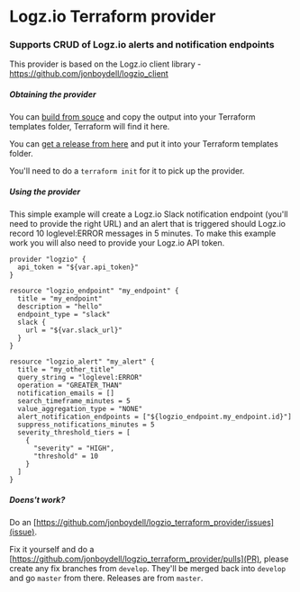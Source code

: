 # Logz.io Terraform provider

### Supports CRUD of Logz.io alerts and notification endpoints

This provider is based on the Logz.io client library - https://github.com/jonboydell/logzio_client


##### Obtaining the provider

You can [build from souce](#build-from-source) and copy the output into your Terraform templates folder, Terraform will find it here.

You can [get a release from here](https://github.com/jonboydell/logzio_terraform_provider/releases) and put it into your Terraform templates folder.

You'll need to do a `terraform init` for it to pick up the provider.


##### Using the provider

This simple example will create a Logz.io Slack notification endpoint (you'll need to provide the right URL) and an alert that
is triggered should Logz.io record 10 loglevel:ERROR messages in 5 minutes.  To make this example work you will also need to provide
your Logz.io API token.

```hcl-terraform
provider "logzio" {
  api_token = "${var.api_token}"
}

resource "logzio_endpoint" "my_endpoint" {
  title = "my_endpoint"
  description = "hello"
  endpoint_type = "slack"
  slack {
    url = "${var.slack_url}"
  }
}

resource "logzio_alert" "my_alert" {
  title = "my_other_title"
  query_string = "loglevel:ERROR"
  operation = "GREATER_THAN"
  notification_emails = []
  search_timeframe_minutes = 5
  value_aggregation_type = "NONE"
  alert_notification_endpoints = ["${logzio_endpoint.my_endpoint.id}"]
  suppress_notifications_minutes = 5
  severity_threshold_tiers = [
    {
      "severity" = "HIGH",
      "threshold" = 10
    }
  ]
}
```

##### Doens't work?

Do an [https://github.com/jonboydell/logzio_terraform_provider/issues](issue).

Fix it yourself and do a [https://github.com/jonboydell/logzio_terraform_provider/pulls](PR), please create any fix branches from `develop`.  They'll be merged back into `develop` and go `master` from there.  Releases are from `master`.